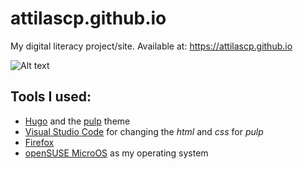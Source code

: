 # attilascp.github.io
My digital literacy project/site. Available at: https://attilascp.github.io

![Alt text](https://www.opensuse.org/build/images/countdown-alex.png)

## Tools I used:
* [Hugo](https://gohugo.io/) and the [pulp](https://themes.gohugo.io/pulp/) theme
* [Visual Studio Code](https://code.visualstudio.com/) for changing the _html_ and _css_ for _pulp_
* [Firefox](https://www.mozilla.org/en-US/firefox/new/)
* [openSUSE MicroOS](https://opensuse.org) as my operating system


